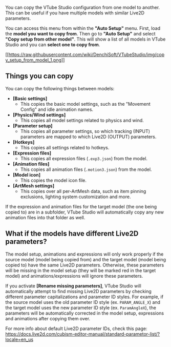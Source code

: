 You can copy the VTube Studio configuration from one model to another. This can be useful if you have multiple models with similar Live2D parameters.

You can access this menu from within the **"Auto Setup"** menu. First, load the **model you want to copy from**. Then go to **"Auto Setup"** and select **"Copy setup from other model"**. This will show a list of all models in VTube Studio and you can **select one to copy from**.

[[https://raw.githubusercontent.com/wiki/DenchiSoft/VTubeStudio/img/copy_setup_from_model_1.png]]

## Things you can copy

You can copy the following things between models:

* **[Basic settings]**
  * This copies the basic model settings, such as the "Movement Config" and idle animation names.
* **[Physics/Wind settings]**
  * This copies all model settings related to physics and wind.
* **[Parameter setup]**
  * This copies all parameter settings, so which tracking (INPUT) parameters are mapped to which Live2D (OUTPUT) parameters.
* **[Hotkeys]**
  * This copies all settings related to hotkeys.
* **[Expression files]**
  * This copies all expression files (`.exp3.json`) from the model.
* **[Animation files]**
  * This copies all animation files (`.motion3.json`) from the model.
* **[Model icon]**
  * This copies the model icon file.
* **[ArtMesh settings]**
  * This copies over all per-ArtMesh data, such as item pinning exclusions, lighting system customization and more.

If the expression and animation files for the target model (the one being copied to) are in a subfolder, VTube Studio will automatically copy any new animation files into that folder as well.

## What if the models have different Live2D parameters?

The model setup, animations and expressions will only work properly if the source model (model being copied from) and the target model (model being copied to) have the same Live2D parameters. Otherwise, these parameters will be missing in the model setup (they will be marked red in the target model) and animations/expressions will ignore these parameters.

If you activate **[Rename missing parameters]**, VTube Studio will automatically attempt to find missing Live2D parameters by checking different parameter capitalizations and parameter ID styles. For example, if the source model uses the old parameter ID style (ex. `PARAM_ANGLE_X`) and the target model uses the new parameter ID style (ex. `ParamAngleX`), the parameters will be automatically corrected in the model setup, expressions and animations after copying them over.

For more info about default Live2D parameter IDs, check this page: https://docs.live2d.com/cubism-editor-manual/standard-parametor-list/?locale=en_us


